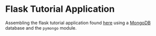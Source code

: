 # Flask Tutorial Application

Assembling the flask tutorial application found <a href="https://flask.palletsprojects.com/en/1.1.x/tutorial/">here</a> using a <a href="https://www.mongodb.com/">MongoDB</a> database and the `pymongo` module.
